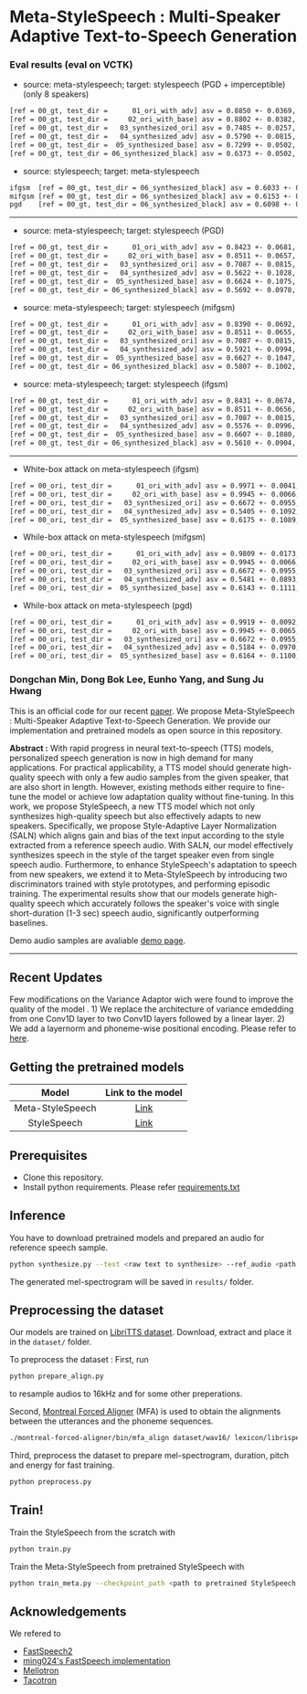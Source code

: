 # Meta-StyleSpeech : Multi-Speaker Adaptive Text-to-Speech Generation


### Eval results (eval on VCTK)
* source: meta-stylespeech; target: stylespeech (PGD + imperceptible) (only 8 speakers)
```bash
[ref = 00_gt, test_dir =      01_ori_with_adv] asv = 0.8850 +- 0.0369, mos = 3.4646 += 0.1158
[ref = 00_gt, test_dir =     02_ori_with_base] asv = 0.8802 +- 0.0382, mos = 3.4127 += 0.1134
[ref = 00_gt, test_dir =   03_synthesized_ori] asv = 0.7485 +- 0.0257, mos = 3.4045 += 0.1139
[ref = 00_gt, test_dir =   04_synthesized_adv] asv = 0.5790 +- 0.0815, mos = 2.8611 += 0.1031
[ref = 00_gt, test_dir =  05_synthesized_base] asv = 0.7299 +- 0.0502, mos = 3.2586 += 0.1673
[ref = 00_gt, test_dir = 06_synthesized_black] asv = 0.6373 +- 0.0502, mos = 3.0780 += 0.1531
```


* source: stylespeech; target: meta-stylespeech 
```bash
ifgsm  [ref = 00_gt, test_dir = 06_synthesized_black] asv = 0.6033 +- 0.0757, mos = 3.2930 += 0.1715
mifgsm [ref = 00_gt, test_dir = 06_synthesized_black] asv = 0.6153 +- 0.0635, mos = 3.3004 += 0.1725
pgd    [ref = 00_gt, test_dir = 06_synthesized_black] asv = 0.6098 +- 0.0642, mos = 3.3023 += 0.1696
```
-----------------------------------------------
* source: meta-stylespeech; target: stylespeech (PGD)
```bash
[ref = 00_gt, test_dir =      01_ori_with_adv] asv = 0.8423 +- 0.0681, mos = 3.5113 += 0.0829
[ref = 00_gt, test_dir =     02_ori_with_base] asv = 0.8511 +- 0.0657, mos = 3.4609 += 0.0967
[ref = 00_gt, test_dir =   03_synthesized_ori] asv = 0.7087 +- 0.0815, mos = 3.3328 += 0.1824
[ref = 00_gt, test_dir =   04_synthesized_adv] asv = 0.5622 +- 0.1028, mos = 3.1224 += 0.1918
[ref = 00_gt, test_dir =  05_synthesized_base] asv = 0.6624 +- 0.1075, mos = 3.2340 += 0.2166
[ref = 00_gt, test_dir = 06_synthesized_black] asv = 0.5692 +- 0.0978, mos = 3.1085 += 0.1692
```
* source: meta-stylespeech; target: stylespeech (mifgsm)
```bash
[ref = 00_gt, test_dir =      01_ori_with_adv] asv = 0.8390 +- 0.0692, mos = 3.4886 += 0.0883
[ref = 00_gt, test_dir =     02_ori_with_base] asv = 0.8511 +- 0.0655, mos = 3.4609 += 0.0946
[ref = 00_gt, test_dir =   03_synthesized_ori] asv = 0.7087 +- 0.0815, mos = 3.3328 += 0.1824
[ref = 00_gt, test_dir =   04_synthesized_adv] asv = 0.5921 +- 0.0994, mos = 3.2047 += 0.2021
[ref = 00_gt, test_dir =  05_synthesized_base] asv = 0.6627 +- 0.1047, mos = 3.2310 += 0.2258
[ref = 00_gt, test_dir = 06_synthesized_black] asv = 0.5807 +- 0.1002, mos = 3.1346 += 0.1800
```
* source: meta-stylespeech; target: stylespeech (ifgsm)
```bash
[ref = 00_gt, test_dir =      01_ori_with_adv] asv = 0.8431 +- 0.0674, mos = 3.5015 += 0.0957
[ref = 00_gt, test_dir =     02_ori_with_base] asv = 0.8511 +- 0.0656, mos = 3.4587 += 0.1007
[ref = 00_gt, test_dir =   03_synthesized_ori] asv = 0.7087 +- 0.0815, mos = 3.3328 += 0.1824
[ref = 00_gt, test_dir =   04_synthesized_adv] asv = 0.5576 +- 0.0996, mos = 3.1476 += 0.2041
[ref = 00_gt, test_dir =  05_synthesized_base] asv = 0.6607 +- 0.1080, mos = 3.2257 += 0.2276
[ref = 00_gt, test_dir = 06_synthesized_black] asv = 0.5610 +- 0.0904, mos = 3.0969 += 0.1984
```
-----------------------------------------------


* White-box attack on meta-stylespeech (ifgsm)
```bash
[ref = 00_ori, test_dir =      01_ori_with_adv] asv = 0.9971 +- 0.0041, mos = 3.4596 += 0.1543
[ref = 00_ori, test_dir =     02_ori_with_base] asv = 0.9945 +- 0.0066, mos = 3.4396 += 0.1458
[ref = 00_ori, test_dir =   03_synthesized_ori] asv = 0.6672 +- 0.0955, mos = 3.1903 += 0.2370
[ref = 00_ori, test_dir =   04_synthesized_adv] asv = 0.5405 +- 0.1092, mos = 3.0785 += 0.2283
[ref = 00_ori, test_dir =  05_synthesized_base] asv = 0.6175 +- 0.1089, mos = 3.1156 += 0.2384
```

* While-box attack on meta-stylespeech (mifgsm)
```bash
[ref = 00_ori, test_dir =      01_ori_with_adv] asv = 0.9809 +- 0.0173, mos = 3.4747 += 0.1409
[ref = 00_ori, test_dir =     02_ori_with_base] asv = 0.9945 +- 0.0066, mos = 3.4416 += 0.1455
[ref = 00_ori, test_dir =   03_synthesized_ori] asv = 0.6672 +- 0.0955, mos = 3.1903 += 0.2370
[ref = 00_ori, test_dir =   04_synthesized_adv] asv = 0.5481 +- 0.0893, mos = 3.1670 += 0.1932
[ref = 00_ori, test_dir =  05_synthesized_base] asv = 0.6143 +- 0.1111, mos = 3.1196 += 0.2320
```

* While-box attack on meta-stylespeech (pgd)
```bash
[ref = 00_ori, test_dir =      01_ori_with_adv] asv = 0.9919 +- 0.0092, mos = 3.5105 += 0.1526
[ref = 00_ori, test_dir =     02_ori_with_base] asv = 0.9945 +- 0.0065, mos = 3.4380 += 0.1404
[ref = 00_ori, test_dir =   03_synthesized_ori] asv = 0.6672 +- 0.0955, mos = 3.1903 += 0.2370
[ref = 00_ori, test_dir =   04_synthesized_adv] asv = 0.5184 +- 0.0970, mos = 3.0843 += 0.1900
[ref = 00_ori, test_dir =  05_synthesized_base] asv = 0.6164 +- 0.1100, mos = 3.1112 += 0.2437
```

### Dongchan Min, Dong Bok Lee, Eunho Yang, and Sung Ju Hwang

This is an official code for our recent [paper](https://arxiv.org/abs/2106.03153).
We propose Meta-StyleSpeech : Multi-Speaker Adaptive Text-to-Speech Generation.
We provide our implementation and pretrained models as open source in this repository.

**Abstract :**
With rapid progress in neural text-to-speech (TTS) models, personalized speech generation is now in high demand for many applications. For practical applicability, a TTS model should generate high-quality speech with only a few audio samples from the given speaker, that are also short in length. However, existing methods either require to fine-tune the model or achieve low adaptation quality without fine-tuning. In this work, we propose StyleSpeech, a new TTS model which not only synthesizes high-quality speech but also effectively adapts to new speakers. Specifically, we propose Style-Adaptive Layer Normalization (SALN) which aligns gain and bias of the text input according to the style extracted from a reference speech audio. With SALN, our model effectively synthesizes speech in the style of the target speaker even from single speech audio. Furthermore, to enhance StyleSpeech's adaptation to speech from new speakers, we extend it to Meta-StyleSpeech by introducing two discriminators trained with style prototypes, and performing episodic training. The experimental results show that our models generate high-quality speech which accurately follows the speaker's voice with single short-duration (1-3 sec) speech audio, significantly outperforming baselines.

Demo audio samples are avaliable [demo page](https://stylespeech.github.io/).

--------
**Recent Updates**
--------
Few modifications on the Variance Adaptor wich were found to improve the quality of the model . 1) We replace the architecture of variance emdedding from one Conv1D layer to two Conv1D layers followed by a linear layer. 2) We add a layernorm and phoneme-wise positional encoding. Please refer to [here](models/VarianceAdaptor.py).


Getting the pretrained models
----------
| Model | Link to the model | 
| :-------------: | :---------------: |
| Meta-StyleSpeech | [Link](https://drive.google.com/file/d/1xGLGt6bK7IapiKNj9YliMBmP5MCBv9OR/view?usp=sharing) |
| StyleSpeech | [Link](https://drive.google.com/file/d/1Q7yLKnFH4UkOjaszikjaovItNAaTyEVN/view?usp=sharing)  |


Prerequisites
-------------
- Clone this repository.
- Install python requirements. Please refer [requirements.txt](requirements.txt)


Inference
-------------
You have to download pretrained models and prepared an audio for reference speech sample.
```bash
python synthesize.py --text <raw text to synthesize> --ref_audio <path to referecne speech audio> --checkpoint_path <path to pretrained model>
```
The generated mel-spectrogram will be saved in `results/` folder.


Preprocessing the dataset
-------------
Our models are trained on [LibriTTS dataset](https://openslr.org/60/). Download, extract and place it in the `dataset/` folder.

To preprocess the dataset : 
First, run 
```bash
python prepare_align.py 
```
to resample audios to 16kHz and for some other preperations.

Second, [Montreal Forced Aligner](https://montreal-forced-aligner.readthedocs.io/en/latest/) (MFA) is used to obtain the alignments between the utterances and the phoneme sequences.
```bash
./montreal-forced-aligner/bin/mfa_align dataset/wav16/ lexicon/librispeech-lexicon.txt  english datset/TextGrid/ -j 10 -v
```

Third, preprocess the dataset to prepare mel-spectrogram, duration, pitch and energy for fast training.
```bash
python preprocess.py
```

Train!
-------------
Train the StyleSpeech from the scratch with
```bash
python train.py 
```

Train the Meta-StyleSpeech from pretrained StyleSpeech with
```bash
python train_meta.py --checkpoint_path <path to pretrained StyleSpeech model>
```


## Acknowledgements
We refered to
* [FastSpeech2](https://arxiv.org/abs/2006.04558)
* [ming024's FastSpeech implementation](https://github.com/ming024/FastSpeech2)
* [Mellotron](https://github.com/NVIDIA/mellotron)
* [Tacotron](https://github.com/keithito/tacotron)
